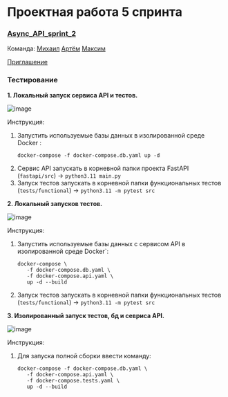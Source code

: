 # Проектная работа 5 спринта

### [Async_API_sprint_2](https://github.com/mijail-naal/Async_API_sprint_2)

Команда: [Михаил](https://github.com/mijail-naal) [Артём](https://github.com/Benrise) [Максим](https://github.com/4Surpr1se)

[Приглашение](https://github.com/mijail-naal/Async_API_sprint_2/invitations)


### Тестирование

**1. Локальный запуск сервиса API и тестов.**

![image](https://github.com/mijail-naal/Async_API_sprint_2/assets/55480132/e0ba686b-b86d-40a6-a902-efd95e3528a2)

Инструкция:

1. Запустить используемые базы данных в изолированной среде Docker :
   ```shell
   docker-compose -f docker-compose.db.yaml up -d
   ```
2. Сервис API запускать в корневной папки проекта FastAPI (`fastapi/src`) -> `python3.11 main.py`
3. Запуск тестов запускать в корневной папки функциональных тестов (`tests/functional`) -> `python3.11 -m pytest src`

**2. Локальный запусков тестов.**

![image](https://github.com/mijail-naal/Async_API_sprint_2/assets/55480132/537ac3b3-54b1-4f98-bb44-cfa503811b72)

Инструкция:

1. Запустить используемые базы данных с сервисом API в изолированной среде Docker`:
   ```shell
   docker-compose \
      -f docker-compose.db.yaml \
      -f docker-compose.api.yaml \
      up -d --build
   ```
2. Запуск тестов запускать в корневной папки функциональных тестов (`tests/functional`) -> `python3.11 -m pytest src`

**3. Изолированный запуск тестов, бд и севриса API.**

![image](https://github.com/mijail-naal/Async_API_sprint_2/assets/55480132/407590e4-ec46-4338-8e5e-102a0dece50f)

Инструкция:

1. Для запуска полной сборки ввести команду:
   ```shell
   docker-compose -f docker-compose.db.yaml \
      -f docker-compose.api.yaml \
      -f docker-compose.tests.yaml \
      up -d --build
   ```
